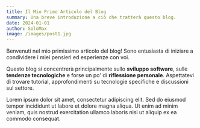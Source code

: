 ```yaml
---
title: Il Mio Primo Articolo del Blog
summary: Una breve introduzione a ciò che tratterà questo blog.
date: 2024-01-01
author: SoloMax
image: /images/post1.jpg
---
```


Benvenuti nel mio primissimo articolo del blog! Sono entusiasta di iniziare a condividere i miei pensieri ed esperienze con voi.

Questo blog si concentrerà principalmente sullo **sviluppo software**, sulle **tendenze tecnologiche** e forse un po' di **riflessione personale**. Aspettatevi di trovare tutorial, approfondimenti su tecnologie specifiche e discussioni sul settore.

Lorem ipsum dolor sit amet, consectetur adipiscing elit. Sed do eiusmod tempor incididunt ut labore et dolore magna aliqua. Ut enim ad minim veniam, quis nostrud exercitation ullamco laboris nisi ut aliquip ex ea commodo consequat.
